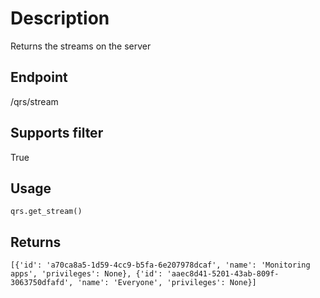 # Description
Returns the streams on the server

## Endpoint
/qrs/stream

## Supports filter
True

## Usage
```
qrs.get_stream()
```
## Returns
```
[{'id': 'a70ca8a5-1d59-4cc9-b5fa-6e207978dcaf', 'name': 'Monitoring apps', 'privileges': None}, {'id': 'aaec8d41-5201-43ab-809f-3063750dfafd', 'name': 'Everyone', 'privileges': None}]
```
